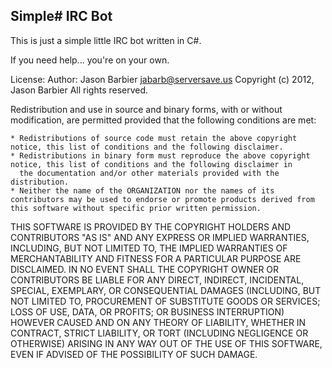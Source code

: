 ## Simple# IRC Bot ##

This is just a simple little IRC bot written in C#.

If you need help... you're on your own.


License:
 Author: Jason Barbier jabarb@serversave.us 
 Copyright (c) 2012, Jason Barbier All rights reserved.

 Redistribution and use in source and binary forms, with or without modification, are permitted provided that the following conditions are met:


    * Redistributions of source code must retain the above copyright notice, this list of conditions and the following disclaimer.
    * Redistributions in binary form must reproduce the above copyright notice, this list of conditions and the following disclaimer in
      the documentation and/or other materials provided with the distribution.
    * Neither the name of the ORGANIZATION nor the names of its contributors may be used to endorse or promote products derived from this software without specific prior written permission.
  
  
 THIS SOFTWARE IS PROVIDED BY THE COPYRIGHT HOLDERS AND CONTRIBUTORS
 "AS IS" AND ANY EXPRESS OR IMPLIED WARRANTIES, INCLUDING, BUT NOT
 LIMITED TO, THE IMPLIED WARRANTIES OF MERCHANTABILITY AND FITNESS FOR
 A PARTICULAR PURPOSE ARE DISCLAIMED. IN NO EVENT SHALL THE COPYRIGHT OWNER OR
 CONTRIBUTORS BE LIABLE FOR ANY DIRECT, INDIRECT, INCIDENTAL, SPECIAL,
 EXEMPLARY, OR CONSEQUENTIAL DAMAGES (INCLUDING, BUT NOT LIMITED TO,
 PROCUREMENT OF SUBSTITUTE GOODS OR SERVICES; LOSS OF USE, DATA, OR
 PROFITS; OR BUSINESS INTERRUPTION) HOWEVER CAUSED AND ON ANY THEORY OF
 LIABILITY, WHETHER IN CONTRACT, STRICT LIABILITY, OR TORT (INCLUDING
 NEGLIGENCE OR OTHERWISE) ARISING IN ANY WAY OUT OF THE USE OF THIS
 SOFTWARE, EVEN IF ADVISED OF THE POSSIBILITY OF SUCH DAMAGE.
